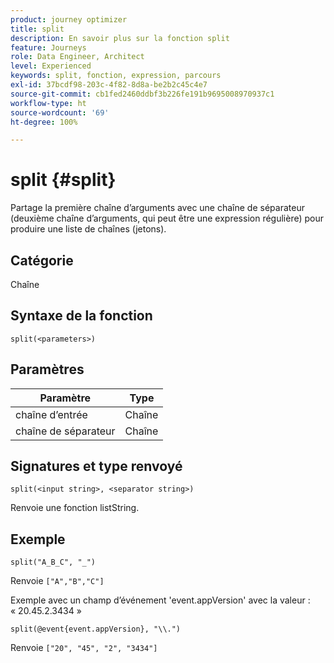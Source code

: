 ```yaml
---
product: journey optimizer
title: split
description: En savoir plus sur la fonction split
feature: Journeys
role: Data Engineer, Architect
level: Experienced
keywords: split, fonction, expression, parcours
exl-id: 37bcdf98-203c-4f82-8d8a-be2b2c45c4e7
source-git-commit: cb1fed2460ddbf3b226fe191b9695008970937c1
workflow-type: ht
source-wordcount: '69'
ht-degree: 100%

---
```


# split {#split}

Partage la première chaîne d’arguments avec une chaîne de séparateur (deuxième chaîne d’arguments, qui peut être une expression régulière) pour produire une liste de chaînes (jetons).

## Catégorie

Chaîne

## Syntaxe de la fonction

`split(<parameters>)`

## Paramètres

| Paramètre | Type |
|-----------|------------------|
| chaîne d’entrée | Chaîne |
| chaîne de séparateur | Chaîne |

## Signatures et type renvoyé

`split(<input string>, <separator string>)`

Renvoie une fonction listString.

## Exemple

`split("A_B_C", "_")`

Renvoie `["A","B","C"]`

Exemple avec un champ d’événement &#39;event.appVersion&#39; avec la valeur : « 20.45.2.3434 »

`split(@event{event.appVersion}, "\\.")`

Renvoie `["20", "45", "2", "3434"]`
